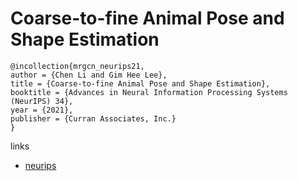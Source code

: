 # Coarse-to-fine Animal Pose and Shape Estimation

```
@incollection{mrgcn_neurips21,
author = {Chen Li and Gim Hee Lee},
title = {Coarse-to-fine Animal Pose and Shape Estimation},
booktitle = {Advances in Neural Information Processing Systems (NeurIPS) 34},
year = {2021},
publisher = {Curran Associates, Inc.}
}
```

links
- [neurips](https://neurips.cc/Conferences/2021/ScheduleMultitrack?event=28324)
